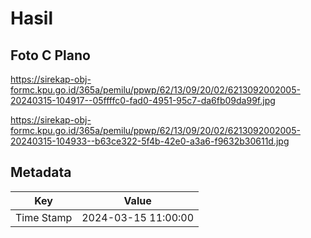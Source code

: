 # Hasil

## Foto C Plano

https://sirekap-obj-formc.kpu.go.id/365a/pemilu/ppwp/62/13/09/20/02/6213092002005-20240315-104917--05ffffc0-fad0-4951-95c7-da6fb09da99f.jpg

https://sirekap-obj-formc.kpu.go.id/365a/pemilu/ppwp/62/13/09/20/02/6213092002005-20240315-104933--b63ce322-5f4b-42e0-a3a6-f9632b30611d.jpg


## Metadata

| Key        | Value               |
| ---------- | ------------------- |
| Time Stamp | 2024-03-15 11:00:00 |



